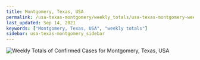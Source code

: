 ```yaml
---
title: Montgomery, Texas, USA
permalink: /usa-texas-montgomery/weekly_totals/usa-texas-montgomery-weekly_totals.html
last_updated: Sep 14, 2021
keywords: ["Montgomery, Texas, USA", "weekly totals"]
sidebar: usa-texas-montgomery_sidebar
---
```


![Weekly Totals of Confirmed Cases for Montgomery, Texas, USA](/covid_tracker/images/graphs/usa-texas-montgomery-weekly_totals_graph.png)
